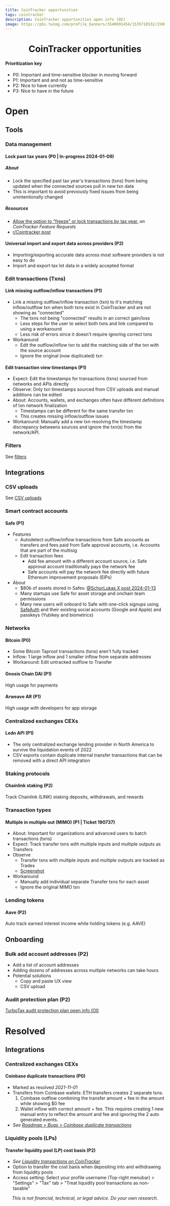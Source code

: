 ```yaml
---
title: CoinTracker opportunities
tags: cointracker
description: CoinTracker opportunities open info (OI)
image: https://pbs.twimg.com/profile_banners/3540691454/1535710532/1500x500
---
```


<h1 style="text-align: center;">CoinTracker opportunities</h1>

#### Prioritization key
- P0: Important and time-sensitive blocker in moving forward
- P1: Important and and not as time-sensitive
- P2: Nice to have currently
- P3: Nice to have in the future

# Open

## Tools

### Data management

#### Lock past tax years (P0 | In-progress 2024-01-09)

##### About
- Lock the specified past tax year's transactions (txns) from being updated when the connected sources pull in new txn data
- This is important to avoid previously fixed issues from being unintentionally changed

##### Resources
- [Allow the option to "freeze" or lock transactions by tax year.](https://cointracker.canny.io/features/p/allow-the-option-to-freeze-or-lock-transactions-by-tax-year) *on CoinTracker Feature Requests*
- [r/Cointracker post](https://www.reddit.com/r/Cointracker/comments/192ot15/does_cointracker_plan_to_build_this_for_2024/)

#### Universal import and export data across providers (P2)
- Importing/exporting accurate data across most software providers is not easy to do
- Import and export tax lot data in a widely accepted format

### Edit transactions (Txns)

#### Link missing outflow/inflow transactions (P1)
- Link a missing outflow/inflow transaction (txn) to it's matching inflow/outflow txn when both txns exist in CoinTracker and are not showing as "connected"
    - The txns not being "connected" results in an correct gain/loss
    - Less steps for the user to select both txns and link compared to using a workaround
    - Less risk of errors since it doesn't require ignoring correct txns
- Workaround
    - Edit the outflow/inflow txn to add the matching side of the txn with the source account
    - Ignore the original (now duplicated) txn

#### Edit transaction view timestamps (P1)
- Expect: Edit the timestamps for transactions (txns) sourced from networks and APIs directly
- Observe: Only txn timestamps sourced from CSV uploads and manual additions can be edited
- About: Accounts, wallets, and exchanges often have different definitions of txn network finalization
    - Timestamps can be different for the same transfer txn
    - This creates missing inflow/outflow issues
- Workaround: Manually add a new txn resolving the timestamp discrepancy betweens sources and ignore the txn(s) from the network/API.

### Filters
See [filters](https://hackmd.io/@openinfo/cointracker/https%3A%2F%2Fhackmd.io%2F%40openinfo%2Fcointracker-about#Opportunities)

## Integrations

### CSV uploads
See [CSV uploads](https://hackmd.io/@openinfo/cointracker/https%3A%2F%2Fhackmd.io%2F%40openinfo%2Fcointracker-about#Opportunities1)

### Smart contract accounts

#### Safe (P1)
- Features
    - Autodetect outflow/inflow transactions from Safe accounts as transfers and fees paid from Safe approval accounts, i.e. Accounts that are part of the multisig
    - Edit transaction fees
        - Add fee amount with a different account source, i.e. Safe approval account traditionally pays the network fee
        - Safe accounts will pay the network fee directly with future Ethereum improvement proposals (EIPs)
- About
    - $80b of assets stored in Safes: [@SchorLukas X post 2024-01-13](https://twitter.com/SchorLukas/status/1746154634442400228)
    - Many startups use Safe for asset storage and onchain team permissions
    - Many new users will onboard to Safe with one-click signups using [SafeAuth](https://safe.mirror.xyz/WKxK5FENvkT8BjpowJQAhokYzb22438zUCG3wUSWvjc) and their existing social accounts (Google and Apple) and passkeys (Yubikey and biometrics)

### Networks

#### Bitcoin (P0)
- Some Bitcoin Taproot transactions (txns) aren't fully tracked
- Inflow: 1 large inflow and 1 smaller inflow from separate addresses
- Workaround: Edit untracked outflow to Transfer

#### Gnosis Chain DAI (P1)
High usage for payments

#### Arweave AR (P1)
High usage with developers for app storage

### Centralized exchanges CEXs

#### Ledn API (P1)
- The only centralized exchange lending provider in North America to survive the liquidation events of 2022
- CSV exports contain duplicate internal transfer transactions that can be removed with a direct API integration

### Staking protocols

#### Chainlink staking (P2)
Track Chainlink (LINK) staking deposits, withdrawals, and rewards

### Transaction types

#### Multiple in multiple out (MIMO) (P1 | Ticket 190737)
- About: Important for organizations and advanced users to batch transactions (txns)
- Expect: Track transfer txns with multiple inputs and multiple outputs as Transfers
- Observe
    - Transfer txns with multiple inputs and multiple outputs are tracked as Trades
    - [Screenshot](https://drive.proton.me/urls/J4C7AYXM0W#5AsGRgSc9QCs)
- Workaround
    - Manually add individual separate Transfer txns for each asset
    - Ignore the original MIMO txn

### Lending tokens

#### Aave (P2)
Auto track earned interest income while holding tokens (e.g. AAVE)

## Onboarding

### Bulk add account addresses (P2)
- Add a list of account addresses
- Adding dozens of addresses across multiple networks can take hours
- Potential solutions
    - Copy and paste UX view
    - CSV upload

### Audit protection plan (P2)
[TurboTax audit protection plan open info (OI)](https://hackmd.io/@openinfo/turbotax/https%3A%2F%2Fhackmd.io%2F%40openinfo%2Fturbotax-about#TurboTax-audit-protection)

# Resolved

## Integrations

### Centralized exchanges CEXs

#### Coinbase duplicate transactions (P0)
- Marked as resolved _2021-11-01_
- Transfers from Coinbase wallets: ETH transfers creates 2 separate txns.
  1. Coinbase outflow combining the transfer amount + fee in the amount while showing $0 fee
  2. Wallet inflow with correct amount + fee. This requires creating 1 new manual entry to reflect the amount and fee and ignoring the 2 auto generated events.
- *See [Roadmap > Bugs > Coinbase duplicate transactions](https://feedback.cointracker.io/bugs/p/coinbase-duplicate-transactions)*

### Liquidity pools (LPs)

#### Transfer liquidity pool (LP) cost basis (P2)
- *See [Liquidity transactions on CoinTracker](https://support.cointracker.io/hc/en-us/articles/20897601327505-Liquidity-transactions-on-CoinTracker)*
- Option to transfer the cost basis when depositing into and withdrawing from liquidity pools
- Access setting: Select your profile username (Top-right menubar) > "Settings" > "Tax" tab > "Treat liquidity pool transactions as non-taxable"

<p style="text-align: center; font-style: italic">This is not financial, technical, or legal advice. Do your own research.</p>